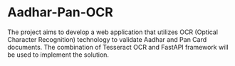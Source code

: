 # Aadhar-Pan-OCR
The project aims to develop a web application that utilizes OCR (Optical Character Recognition) technology to validate Aadhar and Pan Card documents. The combination of Tesseract OCR and FastAPI framework will be used to implement the solution.
